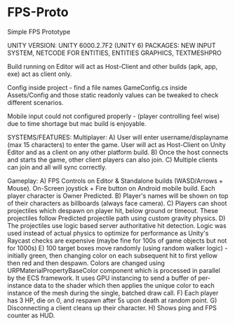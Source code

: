 # FPS-Proto
Simple FPS Prototype

UNITY VERSION: UNITY 6000.2.7F2 (UNITY 6)
PACKAGES: NEW INPUT SYSTEM, NETCODE FOR ENTITIES, ENTITIES GRAPHICS, TEXTMESHPRO

Build running on Editor will act as Host-Client and other builds (apk, app, exe) act as client only.

Config inside project - find a file names GameConfig.cs inside Assets/Config and those static readonly values can be tweaked to check different scenarios.

Mobile input could not configured properly - (player controlling feel wise) due to time shortage but mac build is enjoyable.

SYSTEMS/FEATURES:
Multiplayer:
A) User will enter username/displayname (max 15 characters) to enter the game. User will act as Host-Client on Unity Editor and as a client on any other platform build.
B) Once the host connects and starts the game, other client players can also join.
C) Multiple clients can join and all will sync correctly.

Gameplay:
A) FPS Controls on Editor & Standalone builds (WASD/Arrows + Mouse). On-Screen joystick + Fire button on Android mobile build. Each player character is Owner Predicted.
B) Player's names will be shown on top of their characters as billboards (always face camera).
C) Players can shoot projectiles which despawn on player hit, below ground or timeout. These projectiles follow Predicted projectile path using custom gravity physics.
D) The projectiles use logic based server authoritative hit detection. Logic was used instead of actual physics to optimize for performance as Unity's Raycast checks are expensive (maybe fine for 100s of game objects but not for 1000s)
E) 100 target boxes move randomly (using random walker logic) - initially green, then changing color on each subsequent hit to first yellow then red and then despawn. Colors are changed using URPMaterialPropertyBaseColor component which is processed in parallel by the ECS framework. It uses GPU instancing to send a buffer of per-instance data to the shader which then applies the unique color to each instance of the mesh during the single, batched draw call.
F) Each player has 3 HP, die on 0, and respawn after 5s upon death at random point.
G) Disconnecting a client cleans up their character.
H) Shows ping and FPS counter as HUD.
